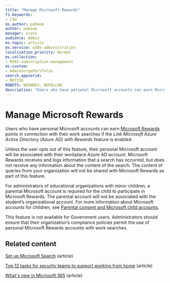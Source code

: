 ```yaml
---
title: "Manage Microsoft Rewards"
f1.keywords:
- CSH
ms.author: pebaum
author: pebaum
manager: scotv
audience: Admin
ms.topic: article
ms.service: o365-administration
localization_priority: Normal
ms.collection: 
- M365-subscription-management 
ms.custom:
- AdminSurgePortfolio
search.appverid:
- MET150
ROBOTS: NOINDEX, NOFOLLOW
description: "Users who have personal Microsoft accounts can earn Microsoft Rewards points in connection with their work searches if Link AAD with Rewards feature is enabled."
---
```


# Manage Microsoft Rewards

Users who have personal Microsoft accounts can earn [Microsoft Rewards](https://www.microsoft.com/rewards) points in connection with their work searches if the *Link Microsoft Azure Active Directory (Azure AD) with Rewards* feature is enabled.

Unless the user opts out of this feature, their personal Microsoft account will be associated with their workplace Azure AD account. Microsoft Rewards receives and logs information that a search has occurred, but does not receive any information about the content of the search. The content of queries from your organization will not be shared with Microsoft Rewards as part of this feature.

For administrators of educational organizations with minor children, a parental Microsoft account is required for the child to participate in Microsoft Rewards. The parental account will not be associated with the student’s organizational account. For more information about Microsoft accounts for children, see [Parental consent and Microsoft child accounts](https://support.microsoft.com/account-billing/c6951746-8ee5-8461-0809-fbd755cd902e).

This feature is not available for Government users. Administrators should ensure that their organization’s compliance policies permit the use of personal Microsoft Rewards accounts with work searches.

## Related content

[Set up Microsoft Search](/microsoftsearch/setup-microsoft-search) (article)

[Top 12 tasks for security teams to support working from home](../../security/top-security-tasks-for-remote-work.md) (article)

[What's new in Microsoft 365](https://support.microsoft.com/office/what-s-new-in-microsoft-365-95c8d81d-08ba-42c1-914f-bca4603e1426) (article)


